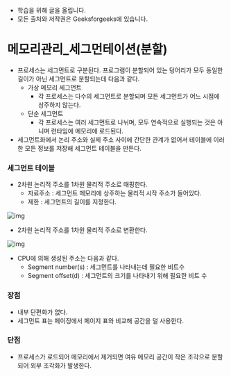 - 학습을 위해 글을 올립니다.
- 모든 출처와 저작권은 Geeksforgeeks에 있습니다.

[^출처]: https://www.geeksforgeeks.org/



# 메모리관리_세그먼테이션(분할)

- 프로세스는 세그먼트로 구분된다. 프로그램이 분할되어 있는 덩어리가 모두 동일한 길이가 아닌 세그먼트로 분할되는데 다음과 같다.
  - 가상 메모리 세그먼트
    - 각 프로세스는 다수의 세그먼트로 분할되며 모든 세그먼트가 어느 시점에 상주하지 않는다.
  - 단순 세그먼트
    - 각 프로세스는 여러 세그먼트로 나뉘며, 모두 연속적으로 실행되는 것은 아니며 런타임에 메모리에 로드된다.
- 세그먼트화에서 논리 주소와 실제 주소 사이에 간단한 관계가 없어서 테이블에 이러한 모든 정보를 저장해 세그먼트 테이블을 만든다.

### 세그먼트 테이블

- 2차원 논리적 주소를 1차원 물리적 주소로 매핑한다.
  - 자료주소 : 세그먼트 메모리에 상주하는 물리적 시작 주소가 들어있다.
  - 제한 : 세그먼트의 길이를 지정한다.

![img](https://www.geeksforgeeks.org/wp-content/uploads/gq/2016/02/segmentation.png)

- 2차원 논리적 주소를 1차원 물리적 주소로 변환한다.

![img](https://www.geeksforgeeks.org/wp-content/uploads/gq/2016/02/Translation.png)

- CPU에 의해 생성된 주소는 다음과 같다.
  - Segment number(s) : 세그먼트를 나타내는데 필요한 비트수
  - Segment offset(d) : 세그먼트의 크기를 나타내기 위해 필요한 비트 수

### 장점

- 내부 단편화가 없다.
- 세그먼트 표는 페이징에서 페이지 표와 비교해 공간을 덜 사용한다.

### 단점

- 프로세스가 로드되어 메모리에서 제거되면 여유 메모리 공간이 작은 조각으로 분할되어 외부 조각화가 발생한다.